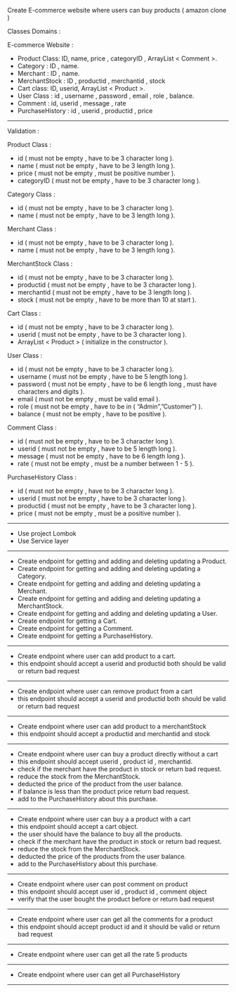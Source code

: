 

Create E-commerce website where users can buy products ( amazon clone )


Classes Domains :

E-commerce Website :
- Product Class: ID, name, price , categoryID , ArrayList < Comment >.
- Category : ID , name.
- Merchant : ID , name.
- MerchantStock : ID , productid , merchantid , stock
- Cart class: ID, userid, ArrayList < Product >.
- User Class : id , username , password , email , role , balance.
- Comment  : id, userid , message , rate
- PurchaseHistory : id , userid , productid , price


----------


Validation : 

Product Class :
- id ( must not be empty , have to be 3 character long ).
- name ( must not be empty , have to be 3 length long ).
- price ( must not be empty , must be positive number  ).
- categoryID ( must not be empty , have to be 3 character long ).

Category Class :
- id ( must not be empty , have to be 3 character long ).
- name ( must not be empty , have to be 3 length long ).

Merchant Class :
- id ( must not be empty , have to be 3 character long ).
- name ( must not be empty , have to be 3 length long ).

MerchantStock Class :
- id ( must not be empty , have to be 3 character long ).
- productid ( must not be empty , have to be 3 character long ).
- merchantid ( must not be empty , have to be 3 length long ).
- stock  ( must not be empty , have to be more than 10 at start ).

Cart Class :
- id ( must not be empty , have to be 3 character long ).
- userid ( must not be empty , have to be 3 character long ).
- ArrayList < Product > ( initialize in the constructor ).

User Class : 
- id ( must not be empty , have to be 3 character long ).
- username ( must not be empty , have to be 5 length long ).
- password ( must not be empty , have to be 6 length long , must have characters and digits ).
- email  ( must not be empty , must be valid email ).
- role  ( must not be empty , have to be in ( “Admin”,”Customer”) ).
- balance ( must not be empty , have to be positive ).

Comment Class : 
- id ( must not be empty , have to be 3 character long ).
- userid ( must not be empty , have to be 5 length long ).
- message  ( must not be empty , have to be 6 length long  ).
- rate ( must not be empty , must be a number between 1 - 5 ).

PurchaseHistory Class : 
- id ( must not be empty , have to be 3 character long ).
- userid ( must not be empty , have to be 3 character long ).
- productid  ( must not be empty , have to be 3 character long  ).
- price ( must not be empty , must be a positive number ).

----------

- Use project Lombok 
- Use Service layer


----------



- Create endpoint for getting and adding and deleting updating  a  Product.
- Create endpoint for getting and adding and deleting updating  a  Category.
- Create endpoint for getting and adding and deleting updating  a  Merchant.
- Create endpoint for getting and adding and deleting updating  a  MerchantStock.
- Create endpoint for getting and adding and deleting updating  a  User.
- Create endpoint for getting  a  Cart.
- Create endpoint for getting  a  Comment.
- Create endpoint for getting  a  PurchaseHistory.


----------


- Create endpoint where user can add product to  a cart.
- this endpoint should accept a userid and productid both should be valid or return bad request 
----------
- Create endpoint where user can remove product from  a cart
- this endpoint should accept a userid and productid both should be valid or return bad request
----------
- Create endpoint where user can add product to a merchantStock
- this endpoint should accept a productid and merchantid  and stock
----------
- Create endpoint where user can buy a product directly without a cart
- this endpoint should accept userid , product id , merchantid.
- check if the merchant have the product in stock or return bad request.
- reduce the stock from the MerchantStock.
- deducted the price of the product from the user balance.
- if balance is less than the product price return bad request.
- add to the PurchaseHistory about this purchase.
----------
- Create endpoint where user can buy a a product with a cart
- this endpoint should accept a cart object.
- the user should have the balance to buy all the products.
- check if the merchant have the product in stock or return bad request.
- reduce the stock from the MerchantStock. 
- deducted the price of the products from the user balance.
- add to the PurchaseHistory about this purchase.
----------
- Create endpoint where user can post comment on product
- this endpoint should accept user id , product id , comment object
- verify that the user bought the product before or return bad request
----------
- Create endpoint where user can get all the comments for a product
- this endpoint should accept product id and it should be valid or return bad request
----------
- Create endpoint where user can get all the rate 5 products
----------
- Create endpoint where user can get all PurchaseHistory
----------






